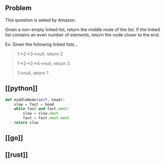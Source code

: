 ## Problem

This question is asked by Amazon.

Given a non-empty linked list, return the middle node of the list. If the linked list contains an even number of elements, return the node closer to the end.

Ex: Given the following linked lists...

> 1->2->3->null, return 2
>
> 1->2->3->4->null, return 3
>
> 1->null, return 1

## [[python]]

```python
def middleNode(self, head):
    slow = fast = head
    while fast and fast.next:
        slow = slow.next
        fast = fast.next.next
    return slow
```

## [[go]]

## [[rust]]

